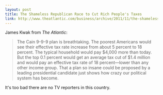 ```yaml
---
layout: post
title: The Shameless Republican Race to Cut Rich People's Taxes
link: http://www.theatlantic.com/business/archive/2011/11/the-shameless-republican-race-to-cut-rich-peoples-taxes/247664/
---
```



James Kwak from _The Atlantic_:

> The Cain 9-9-9 plan is breathtaking. The poorest Americans would see their effective tax rate increase from about 5 percent to 18 percent. The typical household would pay $4,000 more than today. But the top 0.1 percent would get an average tax cut of $1.4 million and would pay an effective tax rate of 18 percent—lower than any other income group. That a plan so insane could be proposed by a leading presidential candidate just shows how crazy our political system has become.

It's too bad there are no TV reporters in this country.


